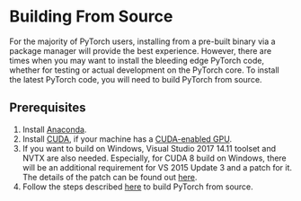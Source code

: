 # Building From Source

For the majority of PyTorch users, installing from a pre-built binary via a package manager will provide the best experience. However, there are times when you may want to install the bleeding edge PyTorch code, whether for testing or actual development on the PyTorch core. To install the latest PyTorch code, you will need to build PyTorch from source.

## Prerequisites

1. Install [Anaconda](install_en.md/#anaconda).
2. Install [CUDA](https://developer.nvidia.com/cuda-downloads), if your machine has a [CUDA-enabled GPU](https://developer.nvidia.com/cuda-gpus).
3. If you want to build on Windows, Visual Studio 2017 14.11 toolset and NVTX are also needed. Especially, for CUDA 8 build on Windows, there will be an additional requirement for VS 2015 Update 3 and a patch for it. The details of the patch can be found out [here](https://support.microsoft.com/en-gb/help/4020481/fix-link-exe-crashes-with-a-fatal-lnk1000-error-when-you-use-wholearch).
4. Follow the steps described [here](https://github.com/pytorch/pytorch#from-source) to build PyTorch from source.